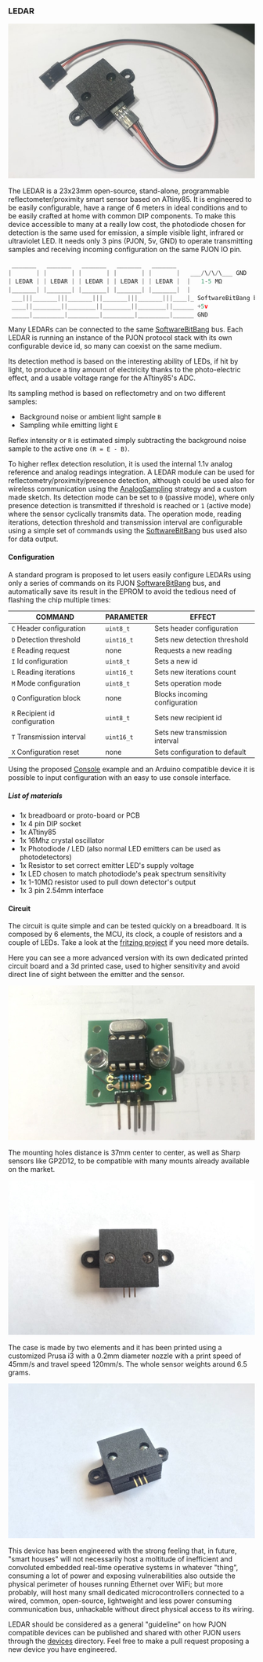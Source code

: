 
### LEDAR

![PJON](images/LEDAR-wired.jpg)

The LEDAR is a 23x23mm open-source, stand-alone, programmable reflectometer/proximity smart sensor based on ATtiny85. It is engineered to be easily configurable, have a range of 6 meters in ideal conditions and to be easily crafted at home with common DIP components. To make this device accessible to many at a really low cost, the photodiode chosen for detection is the same used for emission, a simple visible light, infrared or ultraviolet LED. It needs only 3 pins (PJON, 5v, GND) to operate transmitting samples and receiving incoming configuration on the same PJON IO pin.

```cpp  
 _______   _______   _______   _______   _______
|       | |       | |       | |       | |       |   ___/\/\/\___ GND
| LEDAR | | LEDAR | | LEDAR | | LEDAR | | LEDAR |  |   1-5 MΩ
|_______| |_______| |_______| |_______| |_______|  |  
 ___|||_______|||_______|||_______|||_______|||____|_ SoftwareBitBang bus
 ____||________||________||________||________||______ +5v
 _____|_________|_________|_________|_________|______ GND
```
Many LEDARs can be connected to the same [SoftwareBitBang](../../../strategies/SoftwareBitBang/README.md) bus. Each LEDAR is running an instance of the PJON protocol stack with its own configurable device id, so many can coexist on the same medium.

Its detection method is based on the interesting ability of LEDs, if hit by light, to produce a tiny amount of electricity thanks to the photo-electric effect, and a usable voltage range for the ATtiny85's ADC.

Its sampling method is based on reflectometry and on two different samples:
- Background noise or ambient light sample `B`
- Sampling while emitting light `E`

Reflex intensity or `R` is estimated simply subtracting the background noise sample to the active one `(R = E - B)`.

To higher reflex detection resolution, it is used the internal 1.1v analog reference and analog readings integration. A LEDAR module can be used for reflectometry/proximity/presence detection, although could be used also for wireless communication using the [AnalogSampling](../../../strategies/AnalogSampling/README.md) strategy and a custom made sketch. Its detection mode can be set to `0` (passive mode), where only presence detection is transmitted if threshold is reached or `1` (active mode) where the sensor cyclically transmits data. The operation mode, reading iterations, detection threshold and transmission interval are configurable using a simple set of commands using the [SoftwareBitBang](../../../strategies/SoftwareBitBang/README.md) bus used also for data output.

#### Configuration
A standard program is proposed to let users easily configure LEDARs using only a series of commands on its PJON [SoftwareBitBang](../../../strategies/SoftwareBitBang/README.md) bus, and automatically save its result in the EPROM to avoid the tedious need of flashing the chip multiple times:

| COMMAND                         | PARAMETER     | EFFECT                        |
| --------------------------------| --------------| ------------------------------|
|  `C` Header configuration       | `uint8_t`     | Sets header configuration     |
|  `D` Detection threshold        | `uint16_t`    | Sets new detection threshold  |
|  `E` Reading request            | none          | Requests a new reading        |
|  `I` Id configuration           | `uint8_t`     | Sets a new id                 |
|  `L` Reading iterations         | `uint16_t`    | Sets new iterations count     |
|  `M` Mode configuration         | `uint8_t`     | Sets operation mode           |
|  `Q` Configuration block        | none          | Blocks incoming configuration |
|  `R` Recipient id configuration | `uint8_t`     | Sets new recipient id         |
|  `T` Transmission interval      | `uint16_t`    | Sets new transmission interval|
|  `X` Configuration reset        | none          | Sets configuration to default |

Using the proposed [Console](software/Console/Console.ino) example and an Arduino compatible device it is possible to input configuration with an easy to use console interface.


##### List of materials
- 1x breadboard or proto-board or PCB    
- 1x 4 pin DIP socket                    
- 1x ATtiny85                            
- 1x 16Mhz crystal oscillator            
- 1x Photodiode / LED (also normal LED emitters can be used as photodetectors)   
- 1x Resistor to set correct emitter LED's supply voltage                     
- 1x LED chosen to match photodiode's peak spectrum sensitivity          
- 1x 1-10MΩ resistor used to pull down detector's output                 
- 1x 3 pin 2.54mm interface                                              

#### Circuit
The circuit is quite simple and can be tested quickly on a breadboard. It is composed by 6 elements, the MCU, its clock, a couple of resistors and a couple of LEDs. Take a look at the [fritzing project](hardware/fritzing/LEDARv5.fzz) if you need more details.

Here you can see a more advanced version with its own dedicated printed circuit board and a 3d printed case, used to higher sensitivity and avoid direct line of sight between the emitter and the sensor.

![PJON](images/LEDAR-PCB.jpg)

The mounting holes distance is 37mm center to center, as well as Sharp sensors like GP2D12, to be compatible with many mounts already available on the market.

![PJON](images/LEDAR-front.jpg)

The case is made by two elements and it has been printed using a customized Prusa i3 with a 0.2mm diameter nozzle with a print speed of 45mm/s  and travel speed 120mm/s. The whole sensor weights around 6.5 grams.

![PJON](images/LEDAR-front-2.jpg)

This device has been engineered with the strong feeling that, in future, "smart houses" will not necessarily host a moltitude of inefficient and convoluted embedded real-time operative systems in whatever "thing", consuming a lot of power and exposing vulnerabilities also outside the physical perimeter of houses running Ethernet over WiFi; but more probably, will host many small dedicated microcontrollers connected to a wired, common, open-source, lightweight and less power consuming communication bus, unhackable without direct physical access to its wiring.

LEDAR should be considered as a general "guideline" on how PJON compatible devices can be published and shared with other PJON users through the [devices](../../README.md) directory. Feel free to make a pull request proposing a new device you have engineered.   
